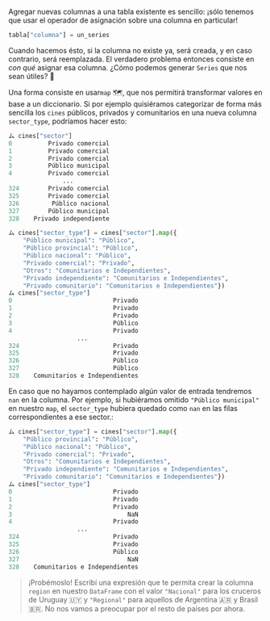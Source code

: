 Agregar nuevas columnas a una tabla existente es sencillo: ¡sólo tenemos que usar el operador de asignación sobre una columna en particular! 

```python
tabla["columna"] = un_series
```

Cuando hacemos ésto, si la columna no existe ya, será creada, y en caso contrario, será reemplazada. El verdadero problema entonces consiste en _con qué_ asignar esa columna. ¿Cómo podemos generar `Series` que nos sean útiles? 🤔

Una forma consiste en usar`map` 🗺️, que nos permitirá transformar valores en base a un diccionario. Si por ejemplo quisiéramos categorizar de forma más sencilla los `cines` públicos, privados y comunitarios en una nueva columna `sector_type`, podríamos hacer esto:

```python
ム cines["sector"]
0          Privado comercial
1          Privado comercial
2          Privado comercial
3          Público municipal
4          Privado comercial
               ...          
324        Privado comercial
325        Privado comercial
326         Público nacional
327        Público municipal
328    Privado independiente

ム cines["sector_type"] = cines["sector"].map({
    "Público municipal": "Público", 
    "Público provincial": "Público", 
    "Público nacional": "Público", 
    "Privado comercial": "Privado", 
    "Otros": "Comunitarios e Independientes",
    "Privado independiente": "Comunitarios e Independientes",
    "Privado comunitario": "Comunitarios e Independientes"})
ム cines["sector_type"]
0                            Privado
1                            Privado
2                            Privado
3                            Público
4                            Privado
                   ...              
324                          Privado
325                          Privado
326                          Público
327                          Público
328    Comunitarios e Independientes
```

En caso que no hayamos contemplado algún valor de entrada tendremos `nan` en la columna. Por ejemplo, si hubiéramos omitido `"Público municipal"` en nuestro `map`, el `sector_type` hubiera quedado como `nan` en las filas correspondientes a ese sector.: 

```python
ム cines["sector_type"] = cines["sector"].map({
    "Público provincial": "Público",
    "Público nacional": "Público",
    "Privado comercial": "Privado",
    "Otros": "Comunitarios e Independientes",
    "Privado independiente": "Comunitarios e Independientes",
    "Privado comunitario": "Comunitarios e Independientes"})
ム cines["sector_type"]
0                            Privado
1                            Privado
2                            Privado
3                                NaN
4                            Privado
                   ...              
324                          Privado
325                          Privado
326                          Público
327                              NaN
328    Comunitarios e Independientes
```


> ¡Probémoslo! Escribí una expresión que te permita crear la columna `region` en nuestro `DataFrame`  con el valor `"Nacional"` para los cruceros de Uruguay 🇺🇾 y  `"Regional"` para aquellos de Argentina 🇦🇷 y Brasil 🇧🇷. No nos vamos a preocupar por el resto de países por ahora. 

